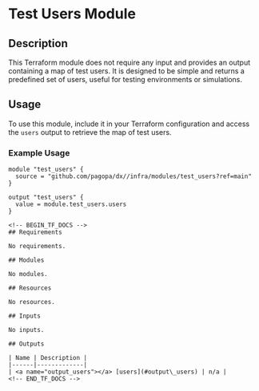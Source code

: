 # Test Users Module

## Description

This Terraform module does not require any input and provides an output containing a map of test users. It is designed to be simple and returns a predefined set of users, useful for testing environments or simulations.

## Usage

To use this module, include it in your Terraform configuration and access the `users` output to retrieve the map of test users.

### Example Usage

```hcl
module "test_users" {
  source = "github.com/pagopa/dx//infra/modules/test_users?ref=main"
}

output "test_users" {
  value = module.test_users.users
}

<!-- BEGIN_TF_DOCS -->
## Requirements

No requirements.

## Modules

No modules.

## Resources

No resources.

## Inputs

No inputs.

## Outputs

| Name | Description |
|------|-------------|
| <a name="output_users"></a> [users](#output\_users) | n/a |
<!-- END_TF_DOCS -->